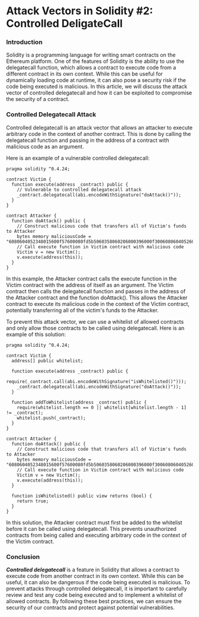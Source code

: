 # **Attack Vectors in Solidity #2: Controlled DeligateCall**

### **Introduction**

Solidity is a programming language for writing smart contracts on the Ethereum platform. One of the features of Solidity is the ability to use the delegatecall function, which allows a contract to execute code from a different contract in its own context. While this can be useful for dynamically loading code at runtime, it can also pose a security risk if the code being executed is malicious. In this article, we will discuss the attack vector of controlled delegatecall and how it can be exploited to compromise the security of a contract.

### Controlled Delegatecall Attack

Controlled delegatecall is an attack vector that allows an attacker to execute arbitrary code in the context of another contract. This is done by calling the delegatecall function and passing in the address of a contract with malicious code as an argument.

Here is an example of a vulnerable controlled delegatecall:

```solidity
pragma solidity ^0.4.24;

contract Victim {
  function execute(address _contract) public {
    // Vulnerable to controlled delegatecall attack
    _contract.delegatecall(abi.encodeWithSignature("doAttack()"));
  }
}

contract Attacker {
  function doAttack() public {
    // Construct malicious code that transfers all of Victim's funds to Attacker
    bytes memory maliciousCode = "6080604052348015600f57600080fd5b5060358060206000396000f3006080604052600080fd00a165627a7a7230582089f4040e20d9813d1c3b3e2173dd24f744ee9d2d2c1d33ca10f59c4d8e4e4c380029";
    // Call execute function in Victim contract with malicious code
    Victim v = new Victim();
    v.execute(address(this));
  }
}
```

In this example, the Attacker contract calls the execute function in the Victim contract with the address of itself as an argument. The Victim contract then calls the delegatecall function and passes in the address of the Attacker contract and the function doAttack(). This allows the Attacker contract to execute its malicious code in the context of the Victim contract, potentially transferring all of the victim's funds to the Attacker.

To prevent this attack vector, we can use a whitelist of allowed contracts and only allow those contracts to be called using delegatecall. Here is an example of this solution:

```solidity
pragma solidity ^0.4.24;

contract Victim {
  address[] public whitelist;

  function execute(address _contract) public {
    require(_contract.call(abi.encodeWithSignature("isWhitelisted()")));
    _contract.delegatecall(abi.encodeWithSignature("doAttack()"));
  }

  function addToWhitelist(address _contract) public {
    require(whitelist.length == 0 || whitelist[whitelist.length - 1] != _contract);
    whitelist.push(_contract);
  }
}

contract Attacker {
  function doAttack() public {
    // Construct malicious code that transfers all of Victim's funds to Attacker
    bytes memory maliciousCode = "6080604052348015600f57600080fd5b5060358060206000396000f3006080604052600080fd00a165627a7a7230582089f4040e20d9813d1c3b3e2173dd24f744ee9d2d2c1d33ca10f59c4d8e4e4c380029";
    // Call execute function in Victim contract with malicious code
    Victim v = new Victim();
    v.execute(address(this));
  }

  function isWhitelisted() public view returns (bool) {
    return true;
  }
}
```

In this solution, the Attacker contract must first be added to the whitelist before it can be called using delegatecall. This prevents unauthorized contracts from being called and executing arbitrary code in the context of the Victim contract.

### Conclusion

***Controlled delegatecall*** is a feature in Solidity that allows a contract to execute code from another contract in its own context. While this can be useful, it can also be dangerous if the code being executed is malicious. To prevent attacks through controlled delegatecall, it is important to carefully review and test any code being executed and to implement a whitelist of allowed contracts. By following these best practices, we can ensure the security of our contracts and protect against potential vulnerabilities.

